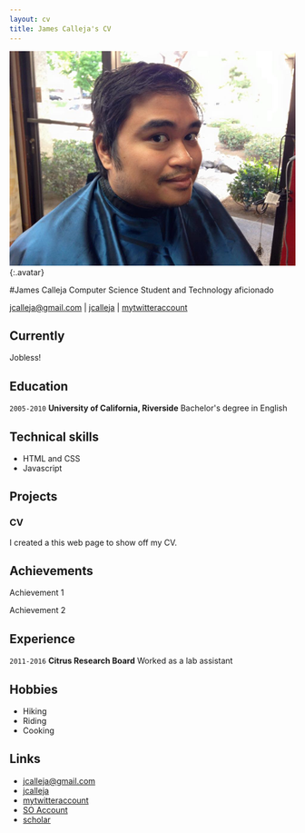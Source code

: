 ```yaml
---
layout: cv
title: James Calleja's CV
---
```


![James](./media/me.jpg){:.avatar}

#James Calleja
Computer Science Student and Technology aficionado

<div id="webaddress">
<a href="mailto:">jcalleja@gmail.com</a>
|
<i class="fa fa-github"></i> <a href="http://github.com/">jcalleja</a>
|
<i class="fa fa-twitter"></i> <a href="http://twitter.com/">mytwitteraccount</a>
</div>


## Currently

Jobless!

## Education

`2005-2010`
__University of California, Riverside__ Bachelor's degree in English

## Technical skills

* HTML and CSS
* Javascript

## Projects

### CV

I created a this web page to show off my CV.  

## Achievements

Achievement 1

Achievement 2

## Experience

`2011-2016`
__Citrus Research Board__ 
Worked as a lab assistant

## Hobbies

* Hiking
* Riding 
* Cooking

## Links

* <i class="fa fa-envelope"></i> <a href="mailto:">jcalleja@gmail.com</a><br />
* <i class="fa fa-github"></i> <a href="http://github.com/">jcalleja</a><br />
* <i class="fa fa-twitter"></i> <a href="http://twitter.com/">mytwitteraccount</a><br />
* <i class="fa fa-stack-overflow"></i> <a href="http://stackoverflow.com/">SO Account</a>
* <i class="fa fa-google"></i> <a href="http://scholar.google.com/">scholar</a>
